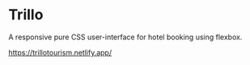 # Trillo
A responsive pure CSS user-interface for hotel booking using flexbox.

https://trillotourism.netlify.app/
